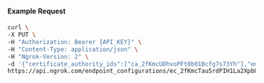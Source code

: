 <!-- Code generated for API Clients. DO NOT EDIT. -->

#### Example Request

```bash
curl \
-X PUT \
-H "Authorization: Bearer {API_KEY}" \
-H "Content-Type: application/json" \
-H "Ngrok-Version: 2" \
-d '{"certificate_authority_ids":["ca_2fKmcUDhvoPFt0b01Bcfg7s73Yh"],"enabled":true}' \
https://api.ngrok.com/endpoint_configurations/ec_2fKmcTau5rdPIH1La2Xpb8K5e5e/mutual_tls
```
